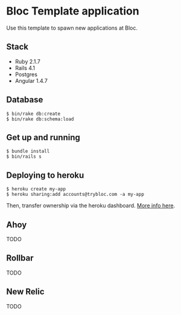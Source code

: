# Bloc Template application

Use this template to spawn new applications at Bloc.

## Stack

- Ruby 2.1.7
- Rails 4.1
- Postgres
- Angular 1.4.7

## Database

```
$ bin/rake db:create
$ bin/rake db:schema:load
```

## Get up and running

```
$ bundle install
$ bin/rails s
```

## Deploying to heroku

```
$ heroku create my-app
$ heroku sharing:add accounts@trybloc.com -a my-app
```

Then, transfer ownership via the heroku dashboard. [More info here](https://devcenter.heroku.com/articles/transferring-apps).

## Ahoy

TODO

## Rollbar

TODO

## New Relic

TODO



